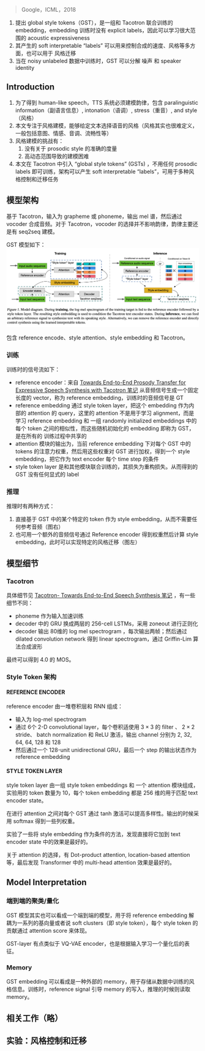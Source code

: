 > Google，ICML，2018

1. 提出 global style tokens（GST），是一组和 Tacotron 联合训练的 embedding，embedding 训练时没有 explicit labels，因此可以学习很大范围的 acoustic expressiveness
2. 其产生的 soft interpretable “labels” 可以用来控制合成的速度、风格等多方面，也可以用于 风格迁移
3. 当在 noisy unlabeled 数据中训练时，GST 可以分解 噪声 和 speaker identity

## Introduction

1. 为了得到 human-like speech，TTS 系统必须建模韵律，包含 paralinguistic information（副语言信息）, intonation（语调）, stress（重音）, and style（风格）
2. 本文专注于风格建模，能够给定文本选择语音的风格（风格其实也很难定义，一般包括意图、情感、音调、流畅性等）
3. 风格建模的挑战有：
	1. 没有关于 prosodic style 的准确的度量
	2. 高动态范围导致的建模困难
4. 本文在 Tacotron 中引入 “global style tokens” (GSTs) ，不用任何 prosodic labels 即可训练，架构可以产生 soft interpretable “labels”，可用于多种风格控制和迁移任务

## 模型架构

基于 Tacotron，输入为 grapheme 或 phoneme，输出 mel 谱，然后通过 vocoder 合成音频。对于 Tacotron，vocoder 的选择并不影响韵律，韵律主要还是有 seq2seq 建模。

GST 模型如下：
![](image/Pasted%20image%2020230831210531.png)

包含 reference encode、style attention、style embedding 和 Tacotron。

### 训练

训练时的信号流如下：
+ reference encoder：来自 [Towards End-to-End Prosody Transfer for Expressive Speech Synthesis with Tacotron 笔记](Towards%20End-to-End%20Prosody%20Transfer%20for%20Expressive%20Speech%20Synthesis%20with%20Tacotron%20笔记.md) 从音频信号生成一个固定长度的 vector，称为 reference embedding，训练时的音频信号是 GT
+ reference embedding 通过 style token layer，把这个 embedding 作为内部的 attention 的 query，这里的 attention 不是用于学习 alignment，而是学习 reference embedding 和 一组 randomly initialized embeddings 中的每个 token 之间的相似性，而这些随机初始化的 embedding 即称为 GST，是在所有的 训练过程中共享的
+ attention 模块的输出为，当前 reference embedding 下对每个 GST 中的 tokens 的注意力权重，然后用这些权重对 GST 进行加权，得到一个 style embedding，把它作为  text encoder 每个 time step 的条件
+ style token layer 是和其他模块联合训练的，其损失为重构损失。从而得到的 GST 没有任何显式的 label 

### 推理

推理时有两种方式：
1. 直接基于 GST 中的某个特定的 token 作为 style embedding，从而不需要任何参考音频（图右）
2. 也可用一个额外的音频信号通过 Reference encoder 得到权重然后计算 style embedding，此时可以实现特定的风格迁移（图左）

## 模型细节

### Tacotron

具体细节见 [Tacotron- Towards End-to-End Speech Synthesis 笔记](../Tacotron-%20Towards%20End-to-End%20Speech%20Synthesis%20笔记.md) ，有一些细节不同：
+ phoneme 作为输入加速训练
+ decoder 中的 GRU 换成两层的 256-cell LSTMs，采用 zoneout 进行正则化
+ decoder 输出 80维的 log mel spectrogram ，每次输出两帧；然后通过  dilated convolution network 得到 linear spectrogram，通过 Griffin-Lim 算法合成波形

最终可以得到 4.0 的 MOS。

### Style Token 架构

#### REFERENCE ENCODER

reference encoder 由一堆卷积层和 RNN 组成：
+ 输入为 log-mel spectrogram
+ 通过 6个  2-D convolutional layer，每个卷积适使用 $3\times 3$ 的 filter 、 $2\times 2$ stride、 batch normalization 和 ReLU 激活，输出 channel 分别为 2, 32, 64, 64, 128 和 128
+ 然后通过一个 128-unit unidirectional GRU，最后一个 step 的输出状态作为  reference embedding

#### STYLE TOKEN LAYER

 style token layer 由一组 style token embeddings 和 一个 attention 模块组成，实验用的 token 数量为 10，每个 token embedding 都是 256 维的用于匹配 text encoder state。

在进行 attention 之间对每个 GST 通过 tanh 激活可以提高多样性。输出的时候采用 softmax 得到一些列权重。

实验了一些将 style embedding 作为条件的方法，发现直接将它加到 text encoder state 中的效果是最好的。

关于 attention 的选择，有 Dot-product attention, location-based attention 等，最后发现 Transformer 中的 multi-head attention 效果是最好的。

## Model Interpretation

### 端到端的聚类/量化

GST 模型其实也可以看成一个端到端的模型，用于将 reference embedding 解耦为一系列的基向量或者说 soft clusters（即 style token），每个 style token 的贡献通过  attention score 来体现。

GST-layer 有点类似于 VQ-VAE encoder，也是根据输入学习一个量化后的表征。

### Memory

GST embedding 可以看成是一种外部的 memory，用于存储从数据中训练的风格信息。训练时，reference signal 引导 memory 的写入，推理的时候则读取 memory。

## 相关工作（略）

## 实验：风格控制和迁移

